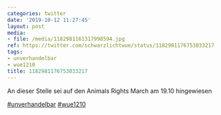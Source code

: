 ```yaml
---
categories: twitter
date: '2019-10-12 11:27:45'
layout: post
media:
- file: /media/1182981161317998594.jpg
ref: https://twitter.com/schwarzlichtwue/status/1182981176753033217
tags:
- unverhandelbar
- wue1210
title: 1182981176753033217
---
```

An dieser Stelle sei auf den Animals Rights March am 19.10 hingewiesen

[#unverhandelbar](/t/unverhandelbar) [#wue1210](/t/wue1210) 